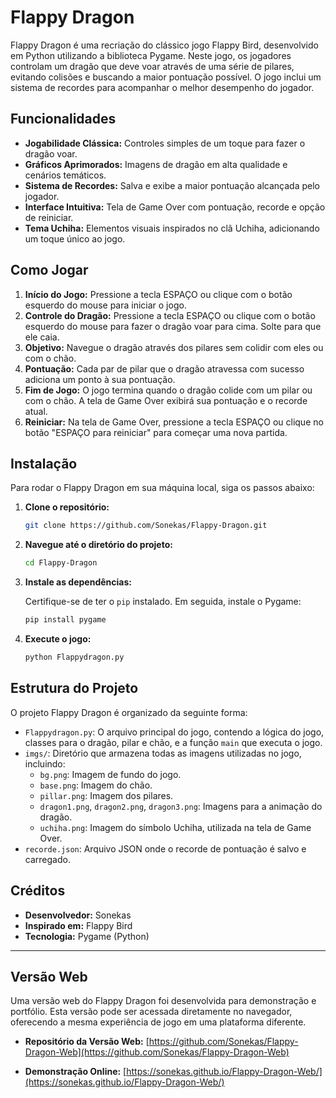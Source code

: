 # Flappy Dragon

Flappy Dragon é uma recriação do clássico jogo Flappy Bird, desenvolvido em Python utilizando a biblioteca Pygame. Neste jogo, os jogadores controlam um dragão que deve voar através de uma série de pilares, evitando colisões e buscando a maior pontuação possível. O jogo inclui um sistema de recordes para acompanhar o melhor desempenho do jogador.




## Funcionalidades

*   **Jogabilidade Clássica:** Controles simples de um toque para fazer o dragão voar.
*   **Gráficos Aprimorados:** Imagens de dragão em alta qualidade e cenários temáticos.
*   **Sistema de Recordes:** Salva e exibe a maior pontuação alcançada pelo jogador.
*   **Interface Intuitiva:** Tela de Game Over com pontuação, recorde e opção de reiniciar.
*   **Tema Uchiha:** Elementos visuais inspirados no clã Uchiha, adicionando um toque único ao jogo.




## Como Jogar

1.  **Início do Jogo:** Pressione a tecla ESPAÇO ou clique com o botão esquerdo do mouse para iniciar o jogo.
2.  **Controle do Dragão:** Pressione a tecla ESPAÇO ou clique com o botão esquerdo do mouse para fazer o dragão voar para cima. Solte para que ele caia.
3.  **Objetivo:** Navegue o dragão através dos pilares sem colidir com eles ou com o chão.
4.  **Pontuação:** Cada par de pilar que o dragão atravessa com sucesso adiciona um ponto à sua pontuação.
5.  **Fim de Jogo:** O jogo termina quando o dragão colide com um pilar ou com o chão. A tela de Game Over exibirá sua pontuação e o recorde atual.
6.  **Reiniciar:** Na tela de Game Over, pressione a tecla ESPAÇO ou clique no botão "ESPAÇO para reiniciar" para começar uma nova partida.




## Instalação

Para rodar o Flappy Dragon em sua máquina local, siga os passos abaixo:

1.  **Clone o repositório:**

    ```bash
    git clone https://github.com/Sonekas/Flappy-Dragon.git
    ```

2.  **Navegue até o diretório do projeto:**

    ```bash
    cd Flappy-Dragon
    ```

3.  **Instale as dependências:**

    Certifique-se de ter o `pip` instalado. Em seguida, instale o Pygame:

    ```bash
    pip install pygame
    ```

4.  **Execute o jogo:**

    ```bash
    python Flappydragon.py
    ```




## Estrutura do Projeto

O projeto Flappy Dragon é organizado da seguinte forma:

*   `Flappydragon.py`: O arquivo principal do jogo, contendo a lógica do jogo, classes para o dragão, pilar e chão, e a função `main` que executa o jogo.
*   `imgs/`: Diretório que armazena todas as imagens utilizadas no jogo, incluindo:
    *   `bg.png`: Imagem de fundo do jogo.
    *   `base.png`: Imagem do chão.
    *   `pillar.png`: Imagem dos pilares.
    *   `dragon1.png`, `dragon2.png`, `dragon3.png`: Imagens para a animação do dragão.
    *   `uchiha.png`: Imagem do símbolo Uchiha, utilizada na tela de Game Over.
*   `recorde.json`: Arquivo JSON onde o recorde de pontuação é salvo e carregado.




## Créditos

*   **Desenvolvedor:** Sonekas
*   **Inspirado em:** Flappy Bird
*   **Tecnologia:** Pygame (Python)

---


## Versão Web

Uma versão web do Flappy Dragon foi desenvolvida para demonstração e portfólio. Esta versão pode ser acessada diretamente no navegador, oferecendo a mesma experiência de jogo em uma plataforma diferente.

*   **Repositório da Versão Web:** [https://github.com/Sonekas/Flappy-Dragon-Web](https://github.com/Sonekas/Flappy-Dragon-Web)




*   **Demonstração Online:** [https://sonekas.github.io/Flappy-Dragon-Web/](https://sonekas.github.io/Flappy-Dragon-Web/)


